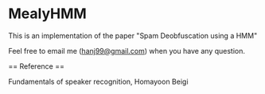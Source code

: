 MealyHMM
========
This is an implementation of the paper "Spam Deobfuscation using a HMM"

Feel free to email me (hanj99@gmail.com) when you have any question. 

== Reference ==

Fundamentals of speaker recognition, Homayoon Beigi
